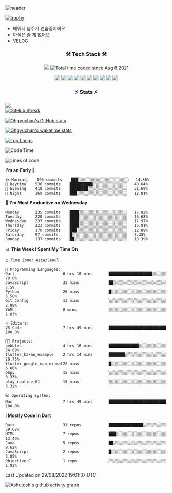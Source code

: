 <!--
**Ohgyuchan/Ohgyuchan** is a ✨ _special_ ✨ repository because its `README.md` (this file) appears on your GitHub profile.

Here are some ideas to get you started:

- 🔭 I’m currently working on ...
- 🌱 I’m currently learning ...
- 👯 I’m looking to collaborate on ...
- 🤔 I’m looking for help with ...
- 💬 Ask me about ...
- 📫 How to reach me: ...
- 😄 Pronouns: ...
- ⚡ Fun fact: ...
-->
![header](https://capsule-render.vercel.app/api?type=soft&color=auto&height=150&section=header&text=Ohgyuchan&fontSize=80&animation=twinkling)

[![trophy](https://github-profile-trophy.vercel.app/?username=Ohgyuchan&column=-1)](https://github.com/ryo-ma/github-profile-trophy)

<!-- ### Hi there 👋 -->
  * 배워서 남주기 연습중이에오
  * 아직은 줄 게 없어오
  * [VELOG](https://velog.io/@terman)



<h3 align="center"><b>🛠 Tech Stack 🛠</b></h3>

<p align="center">
<a href="https://hits.seeyoufarm.com"><img src="https://hits.seeyoufarm.com/api/count/incr/badge.svg?url=https%3A%2F%2Fgithub.com%2FOhgyuchan&count_bg=%2379C83D&title_bg=%23555555&icon=&icon_color=%23E7E7E7&title=visitors+%F0%9F%99%8C&edge_flat=false"/></a> <a href="https://wakatime.com/@9d35e6a9-2400-4e9b-b741-9597e6de1373"><img src="https://wakatime.com/badge/user/9d35e6a9-2400-4e9b-b741-9597e6de1373.svg" alt="Total time coded since Aug 8 2021" /></a></p>


<p align="center">
<img src="https://img.shields.io/badge/HTML5-E34F26?style=flat-square&logo=HTML5&logoColor=white"/></a>
<img src="https://img.shields.io/badge/CSS3-1572B6?style=flat-square&logo=CSS3&logoColor=white"/></a>
<img src="https://img.shields.io/badge/JavaScript-F7DF1E?style=flat-square&logo=JavaScript&logoColor=white"/></a>
<!-- <img src="https://img.shields.io/badge/Node.js-339933?style=flat-square&logo=Node.js&logoColor=white"/></a> &nbsp -->
<img src="https://img.shields.io/badge/Android-3DDC84?style=flat-square&logo=Android&logoColor=white"/></a> 
<img src="https://img.shields.io/badge/Flutter-02569B?style=flat-square&logo=Flutter&logoColor=white"></a> 
<img src="https://img.shields.io/badge/Dart-0175C2?style=flat-square&logo=Dart&logoColor=white"></a> 
<!-- <img src="https://img.shields.io/badge/R-0175C2?style=flat-square&logo=R&logoColor=white"></a> &nbsp -->
<!-- <img src="https://img.shields.io/badge/MongoDB-47A248?style=flat-square&logo=MongoDB&logoColor=white"/></a> &nbsp -->
<!-- <img src="https://img.shields.io/badge/MySQL-4479A1?style=flat-square&logo=MySQL&logoColor=white"/></a> &nbsp -->
<img src="https://img.shields.io/badge/c++-00599C?style=flat-square&logo=c%2B%2B&logoColor=white"/></a> 
<img src="https://img.shields.io/badge/python-0175C2?style=flat-square&logo=python&logoColor=white"></a> 
<img src="https://img.shields.io/badge/github-181717?style=flat-square&logo=github&logoColor=white"></a> 
<img src="https://img.shields.io/badge/unity-FCC624?style=flat-square&logo=unity&logoColor=black"></a> 
<!-- <img src="https://img.shields.io/badge/Amazon AWS-232F3E?style=flat-square&logo=Amazon%20AWS&logoColor=white"/></a> &nbsp -->
</p></b>

<h3 align="center"><b>⚡️ Stats ⚡️</b></h3>

<!--OPGC-->
<a href="https://opgc.me/#/users/Ohgyuchan" target="_blank"><img src="https://api.opgc.me/githubs/users/Ohgyuchan/tag/?theme=rainbow" /></a>  
[![GitHub Streak](https://github-readme-streak-stats.herokuapp.com?user=Ohgyuchan)](https://git.io/streak-stats)

[![Ohgyuchan's GitHub stats](https://github-readme-stats.vercel.app/api?username=Ohgyuchan&count_private=true&include_all_commits=true&show_icons=true&theme=buefy)](https://github.com/anuraghazra/github-readme-stats)

[![Ohgyuchan's wakatime stats](https://github-readme-stats.vercel.app/api/wakatime?username=TermanOh&layout=compact&theme=buefy)](https://github.com/anuraghazra/github-readme-stats)

[![Top Langs](https://github-readme-stats.vercel.app/api/top-langs/?username=Ohgyuchan&layout=compact&exclude_repo=unity_example&theme=buefy)](https://github.com/Ohgyuchan/github-readme-stats)
  
<!--START_SECTION:waka-->
![Code Time](http://img.shields.io/badge/Code%20Time-702%20hrs%2051%20mins-blue)

![Lines of code](https://img.shields.io/badge/From%20Hello%20World%20I%27ve%20Written-2%20Million%20lines%20of%20code-blue)

**I'm an Early 🐤** 

```text
🌞 Morning    196 commits    ███░░░░░░░░░░░░░░░░░░░░░░   14.86% 
🌆 Daytime    536 commits    ██████████░░░░░░░░░░░░░░░   40.64% 
🌃 Evening    418 commits    ████████░░░░░░░░░░░░░░░░░   31.69% 
🌙 Night      169 commits    ███░░░░░░░░░░░░░░░░░░░░░░   12.81%

```
📅 **I'm Most Productive on Wednesday** 

```text
Monday       235 commits    ████░░░░░░░░░░░░░░░░░░░░░   17.82% 
Tuesday      220 commits    ████░░░░░░░░░░░░░░░░░░░░░   16.68% 
Wednesday    237 commits    ████░░░░░░░░░░░░░░░░░░░░░   17.97% 
Thursday     223 commits    ████░░░░░░░░░░░░░░░░░░░░░   16.91% 
Friday       170 commits    ███░░░░░░░░░░░░░░░░░░░░░░   12.89% 
Saturday     97 commits     █░░░░░░░░░░░░░░░░░░░░░░░░   7.35% 
Sunday       137 commits    ██░░░░░░░░░░░░░░░░░░░░░░░   10.39%

```


📊 **This Week I Spent My Time On** 

```text
⌚︎ Time Zone: Asia/Seoul

💬 Programming Languages: 
Dart                     6 hrs 10 mins       ███████████████████░░░░░░   79.0% 
JavaScript               35 mins             ██░░░░░░░░░░░░░░░░░░░░░░░   7.5% 
Python                   26 mins             █░░░░░░░░░░░░░░░░░░░░░░░░   5.58% 
Git Config               13 mins             ░░░░░░░░░░░░░░░░░░░░░░░░░   2.88% 
YAML                     8 mins              ░░░░░░░░░░░░░░░░░░░░░░░░░   1.83%

🔥 Editors: 
VS Code                  7 hrs 49 mins       █████████████████████████   100.0%

🐱‍💻 Projects: 
pebbles                  4 hrs 16 mins       █████████████░░░░░░░░░░░░   54.69% 
flutter_kakao_example    2 hrs 14 mins       ███████░░░░░░░░░░░░░░░░░░   28.75% 
flutter_google_map_exampl28 mins             █░░░░░░░░░░░░░░░░░░░░░░░░   6.06% 
DSpy                     15 mins             ░░░░░░░░░░░░░░░░░░░░░░░░░   3.33% 
play_routine_01          15 mins             ░░░░░░░░░░░░░░░░░░░░░░░░░   3.32%

💻 Operating System: 
Mac                      7 hrs 49 mins       █████████████████████████   100.0%

```

**I Mostly Code in Dart** 

```text
Dart                     31 repos            ███████████████░░░░░░░░░░   59.62% 
HTML                     7 repos             ███░░░░░░░░░░░░░░░░░░░░░░   13.46% 
Java                     5 repos             ██░░░░░░░░░░░░░░░░░░░░░░░   9.62% 
JavaScript               2 repos             █░░░░░░░░░░░░░░░░░░░░░░░░   3.85% 
Objective-C              1 repo              ░░░░░░░░░░░░░░░░░░░░░░░░░   1.92%

```



 Last Updated on 29/08/2022 19:01:37 UTC
<!--END_SECTION:waka-->

[![Ashutosh's github activity graph](https://activity-graph.herokuapp.com/graph?username=Ohgyuchan&bg_color=ffffff&color=000000&line=6495ED)](https://github.com/ashutosh00710/github-readme-activity-graph)
